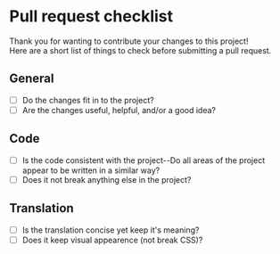 # Pull request checklist
Thank you for wanting to contribute your changes to this project!  
Here are a short list of things to check before submitting a pull request.  

## General
- [ ] Do the changes fit in to the project?  
- [ ] Are the changes useful, helpful, and/or a good idea?  

## Code
- [ ] Is the code consistent with the project--Do all areas of the project appear to be written in a similar way?  
- [ ] Does it not break anything else in the project?

## Translation
- [ ] Is the translation concise yet keep it's meaning?  
- [ ] Does it keep visual appearence (not break CSS)?  
